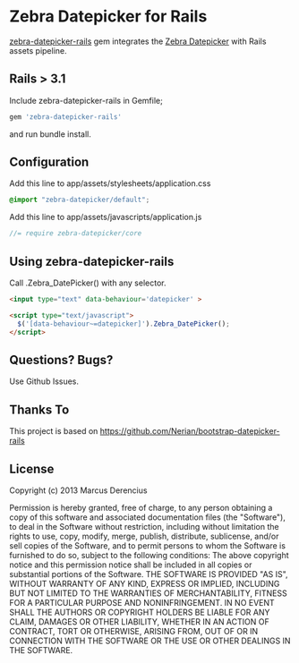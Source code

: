 # Zebra Datepicker for Rails

[zebra-datepicker-rails](http://github.com/derencius/zebra-datepicker-rails) gem integrates the [Zebra Datepicker](https://github.com/stefangabos/Zebra_Datepicker) with Rails assets pipeline.

## Rails > 3.1
Include zebra-datepicker-rails in Gemfile;

``` ruby
gem 'zebra-datepicker-rails'
```

and run bundle install.

## Configuration

Add this line to app/assets/stylesheets/application.css

``` css
@import "zebra-datepicker/default";
```

Add this line to app/assets/javascripts/application.js

``` javascript
//= require zebra-datepicker/core
```

## Using zebra-datepicker-rails

Call .Zebra_DatePicker() with any selector.

```html
<input type="text" data-behaviour='datepicker' >

<script type="text/javascript">
  $('[data-behaviour~=datepicker]').Zebra_DatePicker();
</script>
```

## Questions? Bugs?

Use Github Issues.

## Thanks To

This project is based on https://github.com/Nerian/bootstrap-datepicker-rails

## License
Copyright (c) 2013 Marcus Derencius

Permission is hereby granted, free of charge, to any person obtaining a copy of this software and associated documentation files (the "Software"), to deal in the Software without restriction, including without limitation the rights to use, copy, modify, merge, publish, distribute, sublicense, and/or sell copies of the Software, and to permit persons to whom the Software is furnished to do so, subject to the following conditions:
The above copyright notice and this permission notice shall be included in all copies or substantial portions of the Software.
THE SOFTWARE IS PROVIDED "AS IS", WITHOUT WARRANTY OF ANY KIND, EXPRESS OR IMPLIED, INCLUDING BUT NOT LIMITED TO THE WARRANTIES OF MERCHANTABILITY, FITNESS FOR A PARTICULAR PURPOSE AND NONINFRINGEMENT. IN NO EVENT SHALL THE AUTHORS OR COPYRIGHT HOLDERS BE LIABLE FOR ANY CLAIM, DAMAGES OR OTHER LIABILITY, WHETHER IN AN ACTION OF CONTRACT, TORT OR OTHERWISE, ARISING FROM, OUT OF OR IN CONNECTION WITH THE SOFTWARE OR THE USE OR OTHER DEALINGS IN THE SOFTWARE.
